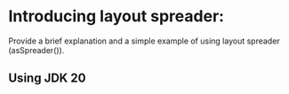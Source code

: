 # Introducing layout spreader:

Provide a brief explanation and a simple example of using layout spreader (asSpreader()).

## Using JDK 20